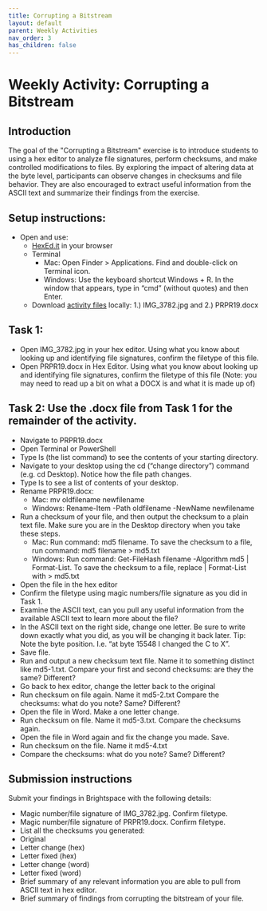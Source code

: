 ```yaml
---
title: Corrupting a Bitstream
layout: default
parent: Weekly Activities
nav_order: 3
has_children: false
---
```


# Weekly Activity: Corrupting a Bitstream

## Introduction
The goal of the "Corrupting a Bitstream" exercise is to introduce students to using a hex editor to analyze file signatures, perform checksums, and make controlled modifications to files. By exploring the impact of altering data at the byte level, participants can observe changes in checksums and file behavior. They are also encouraged to extract useful information from the ASCII text and summarize their findings from the exercise.

## Setup instructions:
* Open and use:
  * [HexEd.it](https://hexed.it/) in your browser
  * Terminal
    * Mac: Open Finder > Applications. Find and double-click on Terminal icon.
    * Windows: Use the keyboard shortcut Windows + R. In the window that appears, type in “cmd” (without quotes) and then Enter.
  * Download [activity files](./files/) locally: 1.) IMG_3782.jpg and 2.) PRPR19.docx

## Task 1:
* Open IMG_3782.jpg in your hex editor. Using what you know about looking up and identifying file signatures, confirm the filetype of this file.
* Open PRPR19.docx in Hex Editor. Using what you know about looking up and identifying file signatures, confirm the filetype of this file (Note: you may need to read up a bit on what a DOCX is and what it is made up of)

## Task 2: Use the .docx file from Task 1 for the remainder of the activity.

* Navigate to PRPR19.docx
* Open Terminal or PowerShell
* Type ls (the list command) to see the contents of your starting directory.
* Navigate to your desktop using the cd (“change directory”) command (e.g. cd Desktop). Notice how the file path changes.
* Type ls to see a list of contents of your desktop.
* Rename PRPR19.docx:
  * Mac: mv oldfilename newfilename 
  * Windows: Rename-Item -Path oldfilename -NewName newfilename
* Run a checksum of your file, and then output the checksum to a plain text file. Make sure you are in the Desktop directory when you take these steps.
  * Mac: Run command: md5 filename. To save the checksum to a file, run command:  md5 filename > md5.txt
  * Windows: Run command: Get-FileHash filename -Algorithm md5 | Format-List. To save the checksum to a file, replace | Format-List with > md5.txt
* Open the file in the hex editor
* Confirm the filetype using magic numbers/file signature as you did in Task 1.
* Examine the ASCII text, can you pull any useful information from the available ASCII text to learn more about the file?
* In the ASCII text on the right side, change one letter. Be sure to write down exactly what you did, as you will be changing it back later. Tip: Note the byte position. I.e. “at byte 15548 I changed the C to X”.
* Save file.
* Run and output a new checksum text file. Name it to something distinct like md5-1.txt. Compare your first and second checksums: are they the same? Different?
* Go back to hex editor, change the letter back to the original
* Run checksum on file again. Name it md5-2.txt Compare the checksums: what do you note? Same? Different?
* Open the file in Word. Make a one letter change.
* Run checksum on file. Name it md5-3.txt. Compare the checksums again.
* Open the file in Word again and fix the change you made. Save.
* Run checksum on the file. Name it md5-4.txt
* Compare the checksums: what do you note? Same? Different?

## Submission instructions
Submit your findings in Brightspace with the following details:
* Magic number/file signature of IMG_3782.jpg. Confirm filetype.
* Magic number/file signature of PRPR19.docx. Confirm filetype.
* List all the checksums you generated:
 * Original
 * Letter change (hex)
 * Letter fixed (hex)
 * Letter change (word)
 * Letter fixed (word)
* Brief summary of any relevant information you are able to pull from ASCII text in hex editor.
* Brief summary of findings from corrupting the bitstream of your file.
